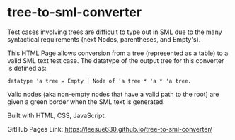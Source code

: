 # tree-to-sml-converter
Test cases involving trees are difficult to type out in SML due to the many syntactical requirements (next Nodes, parentheses, and Empty's).

This HTML Page allows conversion from a tree (represented as a table) to a valid SML text test case.
The datatype of the output tree for this converter is defined as:
```
datatype 'a tree = Empty | Node of 'a tree * 'a * 'a tree.
```

Valid nodes (aka non-empty nodes that have a valid path to the root) are given a green border when the SML text is generated.

Built with HTML, CSS, JavaScript.

GitHub Pages Link: https://leesue630.github.io/tree-to-sml-converter/
